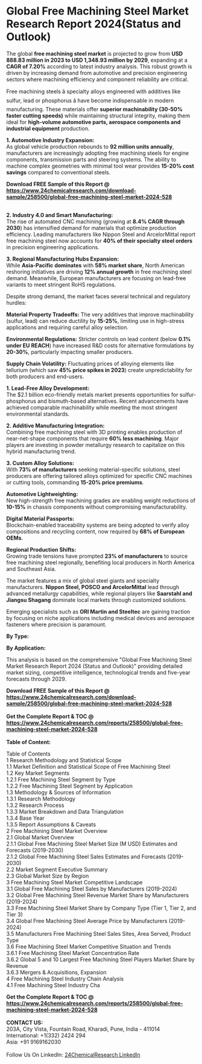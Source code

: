 <h1>Global Free Machining Steel Market Research Report 2024(Status and Outlook)</h1><p>The global <strong>free machining steel market</strong> is projected to grow from <strong>USD 888.83 million in 2023 to USD 1,348.93 million by 2029</strong>, expanding at a <strong>CAGR of 7.20%</strong> according to latest industry analysis. This robust growth is driven by increasing demand from automotive and precision engineering sectors where machining efficiency and component reliability are critical.</p><p>Free machining steels â specialty alloys engineered with additives like sulfur, lead or phosphorus â have become indispensable in modern manufacturing. These materials offer <strong>superior machinability (30-50% faster cutting speeds)</strong> while maintaining structural integrity, making them ideal for <strong>high-volume automotive parts, aerospace components and industrial equipment</strong> production.</p><p><strong>1. Automotive Industry Expansion:</strong><br>
As global vehicle production rebounds to <strong>92 million units annually</strong>, manufacturers are increasingly adopting free machining steels for engine components, transmission parts and steering systems. The ability to machine complex geometries with minimal tool wear provides <strong>15-20% cost savings</strong> compared to conventional steels.</p><div><b>Download FREE Sample of this Report @ 
            <a href="https://www.24chemicalresearch.com/download-sample/258500/global-free-machining-steel-market-2024-528">
            https://www.24chemicalresearch.com/download-sample/258500/global-free-machining-steel-market-2024-528</a></b></div><br><p><strong>2. Industry 4.0 and Smart Manufacturing:</strong><br>
The rise of automated CNC machining (growing at <strong>8.4% CAGR through 2030</strong>) has intensified demand for materials that optimize production efficiency. Leading manufacturers like Nippon Steel and ArcelorMittal report free machining steel now accounts for <strong>40% of their specialty steel orders</strong> in precision engineering applications.</p><p><strong>3. Regional Manufacturing Hubs Expansion:</strong><br>
While <strong>Asia-Pacific dominates</strong> with <strong>58% market share</strong>, North American reshoring initiatives are driving <strong>12% annual growth</strong> in free machining steel demand. Meanwhile, European manufacturers are focusing on lead-free variants to meet stringent RoHS regulations.</p><p>Despite strong demand, the market faces several technical and regulatory hurdles:</p><p><strong>Material Property Tradeoffs:</strong> The very additives that improve machinability (sulfur, lead) can reduce ductility by <strong>15-25%</strong>, limiting use in high-stress applications and requiring careful alloy selection.</p><p><strong>Environmental Regulations:</strong> Stricter controls on lead content (below <strong>0.1% under EU REACH</strong>) have increased R&amp;D costs for alternative formulations by <strong>20-30%</strong>, particularly impacting smaller producers.</p><p><strong>Supply Chain Volatility:</strong> Fluctuating prices of alloying elements like tellurium (which saw <strong>45% price spikes in 2023</strong>) create unpredictability for both producers and end-users.</p><p><strong>1. Lead-Free Alloy Development:</strong><br>
The $2.1 billion eco-friendly metals market presents opportunities for sulfur-phosphorus and bismuth-based alternatives. Recent advancements have achieved comparable machinability while meeting the most stringent environmental standards.</p><p><strong>2. Additive Manufacturing Integration:</strong><br>
Combining free machining steel with 3D printing enables production of near-net-shape components that require <strong>60% less machining</strong>. Major players are investing in powder metallurgy research to capitalize on this hybrid manufacturing trend.</p><p><strong>3. Custom Alloy Solutions:</strong><br>
With <strong>73% of manufacturers</strong> seeking material-specific solutions, steel producers are offering tailored alloys optimized for specific CNC machines or cutting tools, commanding <strong>15-20% price premiums</strong>.</p><p><strong>Automotive Lightweighting:</strong><br>
	New high-strength free machining grades are enabling weight reductions of <strong>10-15%</strong> in chassis components without compromising manufacturability.</p><p><strong>Digital Material Passports:</strong><br>
	Blockchain-enabled traceability systems are being adopted to verify alloy compositions and recycling content, now required by <strong>68% of European OEMs</strong>.</p><p><strong>Regional Production Shifts:</strong><br>
	Growing trade tensions have prompted <strong>23% of manufacturers</strong> to source free machining steel regionally, benefiting local producers in North America and Southeast Asia.</p><p>The market features a mix of global steel giants and specialty manufacturers. <strong>Nippon Steel, POSCO and ArcelorMittal</strong> lead through advanced metallurgy capabilities, while regional players like <strong>Saarstahl and Jiangsu Shagang</strong> dominate local markets through customized solutions.</p><p>Emerging specialists such as <strong>ORI Martin and Steeltec</strong> are gaining traction by focusing on niche applications including medical devices and aerospace fasteners where precision is paramount.</p><p><strong>By Type:</strong></p><p><strong>By Application:</strong></p><p>This analysis is based on the comprehensive "Global Free Machining Steel Market Research Report 2024 (Status and Outlook)" providing detailed market sizing, competitive intelligence, technological trends and five-year forecasts through 2029.</p><div><b>Download FREE Sample of this Report @ 
            <a href="https://www.24chemicalresearch.com/download-sample/258500/global-free-machining-steel-market-2024-528">
            https://www.24chemicalresearch.com/download-sample/258500/global-free-machining-steel-market-2024-528</a></b></div><br><div><b>Get the Complete Report & TOC @ 
            <a href="https://www.24chemicalresearch.com/reports/258500/global-free-machining-steel-market-2024-528">
            https://www.24chemicalresearch.com/reports/258500/global-free-machining-steel-market-2024-528</a></b></div><br>
            <b>Table of Content:</b><p>Table of Contents<br />
1 Research Methodology and Statistical Scope<br />
1.1 Market Definition and Statistical Scope of Free Machining Steel<br />
1.2 Key Market Segments<br />
1.2.1 Free Machining Steel Segment by Type<br />
1.2.2 Free Machining Steel Segment by Application<br />
1.3 Methodology & Sources of Information<br />
1.3.1 Research Methodology<br />
1.3.2 Research Process<br />
1.3.3 Market Breakdown and Data Triangulation<br />
1.3.4 Base Year<br />
1.3.5 Report Assumptions & Caveats<br />
2 Free Machining Steel Market Overview<br />
2.1 Global Market Overview<br />
2.1.1 Global Free Machining Steel Market Size (M USD) Estimates and Forecasts (2019-2030)<br />
2.1.2 Global Free Machining Steel Sales Estimates and Forecasts (2019-2030)<br />
2.2 Market Segment Executive Summary<br />
2.3 Global Market Size by Region<br />
3 Free Machining Steel Market Competitive Landscape<br />
3.1 Global Free Machining Steel Sales by Manufacturers (2019-2024)<br />
3.2 Global Free Machining Steel Revenue Market Share by Manufacturers (2019-2024)<br />
3.3 Free Machining Steel Market Share by Company Type (Tier 1, Tier 2, and Tier 3)<br />
3.4 Global Free Machining Steel Average Price by Manufacturers (2019-2024)<br />
3.5 Manufacturers Free Machining Steel Sales Sites, Area Served, Product Type<br />
3.6 Free Machining Steel Market Competitive Situation and Trends<br />
3.6.1 Free Machining Steel Market Concentration Rate<br />
3.6.2 Global 5 and 10 Largest Free Machining Steel Players Market Share by Revenue<br />
3.6.3 Mergers & Acquisitions, Expansion<br />
4 Free Machining Steel Industry Chain Analysis<br />
4.1 Free Machining Steel Industry Cha</p><div><b>Get the Complete Report & TOC @ 
            <a href="https://www.24chemicalresearch.com/reports/258500/global-free-machining-steel-market-2024-528">
            https://www.24chemicalresearch.com/reports/258500/global-free-machining-steel-market-2024-528</a></b></div><br><b>CONTACT US:</b><br>
            203A, City Vista, Fountain Road, Kharadi, Pune, India - 411014<br>
            International: +1(332) 2424 294<br>
            Asia: +91 9169162030 <br><br>
            Follow Us On LinkedIn: <a href="https://www.linkedin.com/company/24chemicalresearch/">24ChemicalResearch LinkedIn</a>